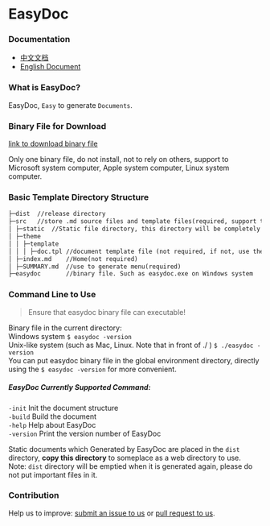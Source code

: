 # EasyDoc

### Documentation

- [中文文档](docs/zh-CN/README.md)
- [English Document](docs/en/README.md)

### What is EasyDoc?

EasyDoc, `Easy` to generate `Documents`.

### Binary File for Download

[link to download binary file](https://github.com/wuyumin/easydoc/releases)

Only one binary file, do not install, not to rely on others, support to Microsoft system computer, Apple system computer, Linux system computer.

### Basic Template Directory Structure

```html
├─dist  //release directory
├─src   //store .md source files and template files(required, support to store in this directory and its subdirectories)
│ ├─static  //Static file directory, this directory will be completely copied to the release directory
│ ├─theme
│ │ ├─template
│ │ │ ├─doc.tpl //document template file (not required, if not, use the software default template)
│ ├─index.md    //Home(not required)
│ ├─SUMMARY.md  //use to generate menu(required)
├─easydoc       //binary file. Such as easydoc.exe on Windows system
```

### Command Line to Use

> Ensure that easydoc binary file can executable!

Binary file in the current directory:  
Windows system `$ easydoc -version`  
Unix-like system (such as Mac, Linux. Note that in front of ./ ) `$ ./easydoc -version`  
You can put easydoc binary file in the global environment directory, directly using the `$ easydoc -version` for more convenient.

##### EasyDoc Currently Supported Command:

`-init` Init the document structure  
`-build` Build the document  
`-help` Help about EasyDoc  
`-version` Print the version number of EasyDoc  

Static documents which Generated by EasyDoc are placed in the `dist` directory,  **copy this directory** to someplace as a web directory to use.  
Note: `dist` directory will be emptied when it is generated again, please do not put important files in it.

### Contribution

Help us to improve: [submit an issue to us](https://github.com/wuyumin/easydoc/issues) or [pull request to us](https://github.com/wuyumin/easydoc/pulls).
